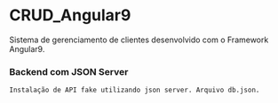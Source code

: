 # CRUD_Angular9
 Sistema de gerenciamento de clientes desenvolvido com o Framework Angular9.


 ### Backend com JSON Server
    Instalação de API fake utilizando json server. Arquivo db.json.

### 
    
